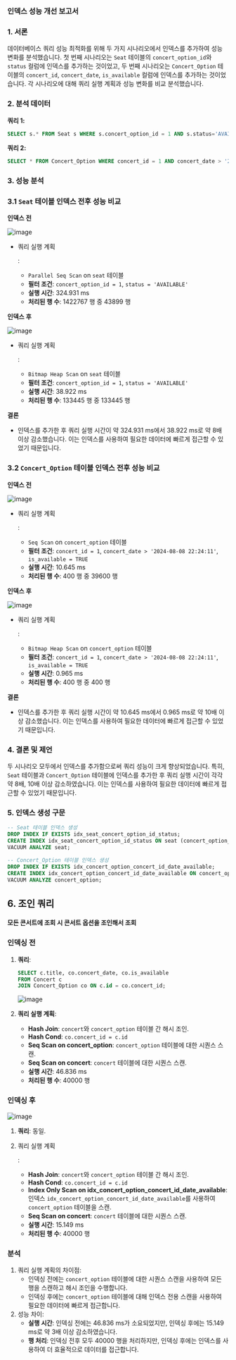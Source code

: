 ### 인덱스 성능 개선 보고서

### 1. 서론

데이터베이스 쿼리 성능 최적화를 위해 두 가지 시나리오에서 인덱스를 추가하여 성능 변화를 분석했습니다. 
첫 번째 시나리오는 `Seat` 테이블의 `concert_option_id`와 `status` 컬럼에 인덱스를 추가하는 것이었고, 
두 번째 시나리오는 `Concert_Option` 테이블의 `concert_id`, `concert_date`, `is_available` 컬럼에 인덱스를 추가하는 것이었습니다. 각 시나리오에 대해 쿼리 실행 계획과 성능 변화를 비교 분석했습니다.

### 2. 분석 데이터

**쿼리 1:**

```sql
SELECT s.* FROM Seat s WHERE s.concert_option_id = 1 AND s.status='AVAILABLE';
```

**쿼리 2:**

```sql
SELECT * FROM Concert_Option WHERE concert_id = 1 AND concert_date > '2024-08-08 22:24:11.000000' AND is_available = TRUE;
```

### 3. 성능 분석

### 3.1 `Seat` 테이블 인덱스 전후 성능 비교

**인덱스 전**

![image](https://github.com/user-attachments/assets/1fd94476-543e-40e4-aec3-7386419a9b67)

- 쿼리 실행 계획

  :

    - `Parallel Seq Scan` on `seat` 테이블
    - **필터 조건**: `concert_option_id = 1`, `status = 'AVAILABLE'`
    - **실행 시간**: 324.931 ms
    - **처리된 행 수**: 1422767 행 중 43899 행

**인덱스 후**

![image](https://github.com/user-attachments/assets/9b2eaeee-0f56-4957-a329-4b1acb3099be)

- 쿼리 실행 계획

  :

    - `Bitmap Heap Scan` on `seat` 테이블
    - **필터 조건**: `concert_option_id = 1`, `status = 'AVAILABLE'`
    - **실행 시간**: 38.922 ms
    - **처리된 행 수**: 133445 행 중 133445 행

**결론**

- 인덱스를 추가한 후 쿼리 실행 시간이 약 324.931 ms에서 38.922 ms로 약 8배 이상 감소했습니다. 이는 인덱스를 사용하여 필요한 데이터에 빠르게 접근할 수 있었기 때문입니다.

### 3.2 `Concert_Option` 테이블 인덱스 전후 성능 비교

**인덱스 전**

![image](https://github.com/user-attachments/assets/0c319126-c3f6-4cee-913d-4b552c18cf29)

- 쿼리 실행 계획

  :

    - `Seq Scan` on `concert_option` 테이블
    - **필터 조건**: `concert_id = 1`, `concert_date > '2024-08-08 22:24:11'`, `is_available = TRUE`
    - **실행 시간**: 10.645 ms
    - **처리된 행 수**: 400 행 중 39600 행

**인덱스 후**

![image](https://github.com/user-attachments/assets/aacf6030-c6be-49e7-80f7-f17c9fe0a99a)

- 쿼리 실행 계획

  :

    - `Bitmap Heap Scan` on `concert_option` 테이블
    - **필터 조건**: `concert_id = 1`, `concert_date > '2024-08-08 22:24:11'`, `is_available = TRUE`
    - **실행 시간**: 0.965 ms
    - **처리된 행 수**: 400 행 중 400 행

**결론**

- 인덱스를 추가한 후 쿼리 실행 시간이 약 10.645 ms에서 0.965 ms로 약 10배 이상 감소했습니다. 이는 인덱스를 사용하여 필요한 데이터에 빠르게 접근할 수 있었기 때문입니다.

### 4. 결론 및 제언

두 시나리오 모두에서 인덱스를 추가함으로써 쿼리 성능이 크게 향상되었습니다. 특히, `Seat` 테이블과 `Concert_Option` 테이블에 인덱스를 추가한 후 쿼리 실행 시간이 각각 약 8배, 10배 이상 감소하였습니다. 이는 인덱스를 사용하여 필요한 데이터에 빠르게 접근할 수 있었기 때문입니다.

### 5. 인덱스 생성 구문

```sql
-- Seat 테이블 인덱스 생성
DROP INDEX IF EXISTS idx_seat_concert_option_id_status;
CREATE INDEX idx_seat_concert_option_id_status ON seat (concert_option_id, status);
VACUUM ANALYZE seat;

-- Concert_Option 테이블 인덱스 생성
DROP INDEX IF EXISTS idx_concert_option_concert_id_date_available;
CREATE INDEX idx_concert_option_concert_id_date_available ON concert_option (concert_id, concert_date, is_available);
VACUUM ANALYZE concert_option;
```

## 6. 조인 쿼리

#### 모든 콘서트에 조회 시 콘서트 옵션을 조인해서 조회

### 인덱싱 전

1. **쿼리**:

   ```sql
   SELECT c.title, co.concert_date, co.is_available
   FROM Concert c
   JOIN Concert_Option co ON c.id = co.concert_id;
   ```

   ![image](https://github.com/user-attachments/assets/36736977-abfc-4572-9297-384172512ab6)

2. **쿼리 실행 계획**:

    - **Hash Join**: `concert`와 `concert_option` 테이블 간 해시 조인.
    - **Hash Cond**: `co.concert_id = c.id`
    - **Seq Scan on concert_option**: `concert_option` 테이블에 대한 시퀀스 스캔.
    - **Seq Scan on concert**: `concert` 테이블에 대한 시퀀스 스캔.
    - **실행 시간**: 46.836 ms
    - **처리된 행 수**: 40000 행

### 인덱싱 후

![image](https://github.com/user-attachments/assets/afc56cc1-4e25-457e-8e17-489275ea0526)

1. **쿼리**: 동일.

2. 쿼리 실행 계획

   :

    - **Hash Join**: `concert`와 `concert_option` 테이블 간 해시 조인.
    - **Hash Cond**: `co.concert_id = c.id`
    - **Index Only Scan on idx_concert_option_concert_id_date_available**: 인덱스 `idx_concert_option_concert_id_date_available`를 사용하여 `concert_option` 테이블을 스캔.
    - **Seq Scan on concert**: `concert` 테이블에 대한 시퀀스 스캔.
    - **실행 시간**: 15.149 ms
    - **처리된 행 수**: 40000 행

### 분석

1. 쿼리 실행 계획의 차이점:
    - 인덱싱 전에는 `concert_option` 테이블에 대한 시퀀스 스캔을 사용하여 모든 행을 스캔하고 해시 조인을 수행합니다.
    - 인덱싱 후에는 `concert_option` 테이블에 대해 인덱스 전용 스캔을 사용하여 필요한 데이터에 빠르게 접근합니다.
2. 성능 차이:
    - **실행 시간**: 인덱싱 전에는 46.836 ms가 소요되었지만, 인덱싱 후에는 15.149 ms로 약 3배 이상 감소하였습니다.
    - **행 처리**: 인덱싱 전후 모두 40000 행을 처리하지만, 인덱싱 후에는 인덱스를 사용하여 더 효율적으로 데이터를 접근합니다.